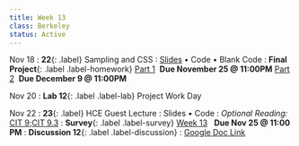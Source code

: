 ```yaml
---
title: Week 13
class: Berkeley
status: Active
---
```

Nov 18
: **22**{: .label} Sampling and CSS
  : [Slides](https://docs.google.com/presentation/d/1oFonzGqtGOUzA_GBhIunWWv78y_Ahx9PJK98-EuU55o/edit?usp=sharing) &#8226; Code &#8226; Blank Code
: **Final Project**{: .label .label-homework} [Part 1](https://datahub.berkeley.edu/hub/user-redirect/git-pull?repo=https%3A%2F%2Fgithub.com%2Fdata-6-berkeley%2Fmaterials-fa24&branch=main&urlpath=tree%2Fmaterials-fa24%2Fproj%2Fproject.ipynb) &nbsp;**Due November 25 @ 11:00PM** [Part 2](https://datahub.berkeley.edu/hub/user-redirect/git-pull?repo=https%3A%2F%2Fgithub.com%2Fdata-6-berkeley%2Fmaterials-fa24&branch=main&urlpath=tree%2Fmaterials-fa24%2Fproj%2Fproject-part2.ipynb) &nbsp;**Due December 9 @ 11:00PM**


Nov 20
: **Lab 12**{: .label .label-lab} Project Work Day 

Nov 22
: **23**{: .label} HCE Guest Lecture
  : Slides &#8226; Code
: *Optional Reading:* [CIT 9](https://inferentialthinking.com/chapters/09/Randomness.html);[CIT 9.3](https://inferentialthinking.com/chapters/09/3/Simulation.html)
: **Survey**{: .label .label-survey} [Week 13](https://forms.gle/4SoGFSx2H43DNEvE8) &nbsp; **Due Nov 25 @ 11:00 PM**
: **Discussion 12**{: .label .label-discussion}
  : [Google Doc Link](https://docs.google.com/document/d/1fyyBAA4GH-2i_-sUKECtcNA9fKPa5DzxfmQkKPCV_Rs/edit?usp=sharing)
  <!--&#8226;[Solutions](./assignments/disc01-sols.pdf) -->
